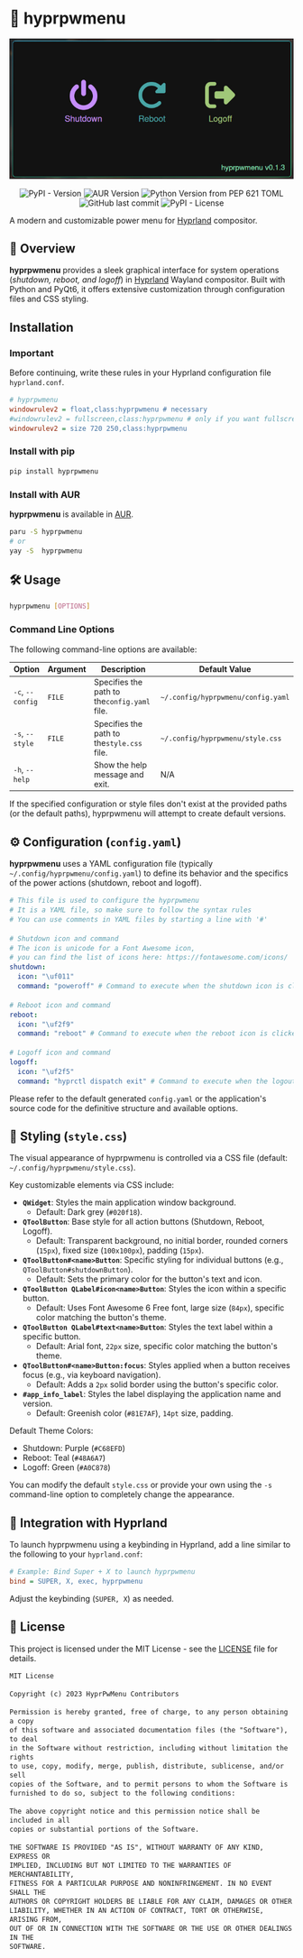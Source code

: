 <!-- markdownlint-disable -->

# 🚀 hyprpwmenu

<p align="center">
  <img src="https://raw.githubusercontent.com/antrax2024/hyprpwmenu/refs/heads/main/src/hyprpwmenu/assets/banner.jpg" alt="hyprpwmenu Logo">
</p>

<div align="center">
  <span>
    <img alt="PyPI - Version" src="https://img.shields.io/pypi/v/hyprpwmenu">
    <img alt="AUR Version" src="https://img.shields.io/aur/version/hyprpwmenu">
    <img alt="Python Version from PEP 621 TOML" src="https://img.shields.io/python/required-version-toml?tomlFilePath=https%3A%2F%2Fraw.githubusercontent.com%2Fantrax2024%2Fhyprpwmenu%2Frefs%2Fheads%2Fmain%2Fpyproject.toml">
    <img alt="GitHub last commit" src="https://img.shields.io/github/last-commit/antrax2024/hyprpwmenu">
    <img alt="PyPI - License" src="https://img.shields.io/pypi/l/hyprpwmenu">
</span>
</div>

A modern and customizable power menu for [Hyprland](https://hyprland.org/https:/) compositor.

## 📖 Overview

**hyprpwmenu** provides a sleek graphical interface for system operations (_shutdown, reboot, and logoff_) in [Hyprland](https://hyprland.org/https:/) Wayland compositor. Built with Python and PyQt6, it offers extensive customization through configuration files and CSS styling.

## Installation

### Important

Before continuing, write these rules in your Hyprland configuration file `hyprland.conf`.

```ini
# hyprpwmenu
windowrulev2 = float,class:hyprpwmenu # necessary
#windowrulev2 = fullscreen,class:hyprpwmenu # only if you want fullscreen
windowrulev2 = size 720 250,class:hyprpwmenu
```

### Install with pip

```bash
pip install hyprpwmenu
```

### Install with AUR

**hyprpwmenu** is available in [AUR](https://aur.archlinux.org/).

```bash
paru -S hyprpwmenu
# or
yay -S  hyprpwmenu
```

## 🛠️ Usage

```bash
hyprpwmenu [OPTIONS]
```

### Command Line Options

The following command-line options are available:

| Option           | Argument | Description                                  | Default Value                      |
| ---------------- | -------- | -------------------------------------------- | ---------------------------------- |
| `-c`, `--config` | `FILE`   | Specifies the path to the`config.yaml` file. | `~/.config/hyprpwmenu/config.yaml` |
| `-s`, `--style`  | `FILE`   | Specifies the path to the`style.css` file.   | `~/.config/hyprpwmenu/style.css`   |
| `-h`, `--help`   |          | Show the help message and exit.              | N/A                                |

If the specified configuration or style files don't exist at the provided paths (or the default paths), hyprpwmenu will attempt to create default versions.

## ⚙️ Configuration (`config.yaml`)

**hyprpwmenu** uses a YAML configuration file (typically `~/.config/hyprpwmenu/config.yaml`) to define its behavior and the specifics of the power actions (shutdown, reboot and logoff).

```yaml
# This file is used to configure the hyprpwmenu
# It is a YAML file, so make sure to follow the syntax rules
# You can use comments in YAML files by starting a line with '#'

# Shutdown icon and command
# The icon is unicode for a Font Awesome icon,
# you can find the list of icons here: https://fontawesome.com/icons/
shutdown:
  icon: "\uf011"
  command: "poweroff" # Command to execute when the shutdown icon is clicked

# Reboot icon and command
reboot:
  icon: "\uf2f9"
  command: "reboot" # Command to execute when the reboot icon is clicked

# Logoff icon and command
logoff:
  icon: "\uf2f5"
  command: "hyprctl dispatch exit" # Command to execute when the logout icon is clicked
```

Please refer to the default generated `config.yaml` or the application's source code for the definitive structure and available options.

## 🎨 Styling (`style.css`)

The visual appearance of hyprpwmenu is controlled via a CSS file (default: `~/.config/hyprpwmenu/style.css`).

Key customizable elements via CSS include:

- **`QWidget`**: Styles the main application window background.
  - Default: Dark grey (`#020f18`).
- **`QToolButton`**: Base style for all action buttons (Shutdown, Reboot, Logoff).
  - Default: Transparent background, no initial border, rounded corners (`15px`), fixed size (`100x100px`), padding (`15px`).
- **`QToolButton#<name>Button`**: Specific styling for individual buttons (e.g., `QToolButton#shutdownButton`).
  - Default: Sets the primary color for the button's text and icon.
- **`QToolButton QLabel#icon<name>Button`**: Styles the icon within a specific button.
  - Default: Uses Font Awesome 6 Free font, large size (`84px`), specific color matching the button's theme.
- **`QToolButton QLabel#text<name>Button`**: Styles the text label within a specific button.
  - Default: Arial font, `22px` size, specific color matching the button's theme.
- **`QToolButton#<name>Button:focus`**: Styles applied when a button receives focus (e.g., via keyboard navigation).
  - Default: Adds a `2px` solid border using the button's specific color.
- **`#app_info_label`**: Styles the label displaying the application name and version.
  - Default: Greenish color (`#81E7AF`), `14pt` size, padding.

Default Theme Colors:

- Shutdown: Purple (`#C68EFD`)
- Reboot: Teal (`#48A6A7`)
- Logoff: Green (`#A0C878`)

You can modify the default `style.css` or provide your own using the `-s` command-line option to completely change the appearance.

## 🔗 Integration with Hyprland

To launch hyprpwmenu using a keybinding in Hyprland, add a line similar to the following to your `hyprland.conf`:

```ini
# Example: Bind Super + X to launch hyprpwmenu
bind = SUPER, X, exec, hyprpwmenu
```

Adjust the keybinding (`SUPER, X`) as needed.

## 📜 License

This project is licensed under the MIT License - see the [LICENSE](LICENSE) file for details.

```
MIT License

Copyright (c) 2023 HyprPwMenu Contributors

Permission is hereby granted, free of charge, to any person obtaining a copy
of this software and associated documentation files (the "Software"), to deal
in the Software without restriction, including without limitation the rights
to use, copy, modify, merge, publish, distribute, sublicense, and/or sell
copies of the Software, and to permit persons to whom the Software is
furnished to do so, subject to the following conditions:

The above copyright notice and this permission notice shall be included in all
copies or substantial portions of the Software.

THE SOFTWARE IS PROVIDED "AS IS", WITHOUT WARRANTY OF ANY KIND, EXPRESS OR
IMPLIED, INCLUDING BUT NOT LIMITED TO THE WARRANTIES OF MERCHANTABILITY,
FITNESS FOR A PARTICULAR PURPOSE AND NONINFRINGEMENT. IN NO EVENT SHALL THE
AUTHORS OR COPYRIGHT HOLDERS BE LIABLE FOR ANY CLAIM, DAMAGES OR OTHER
LIABILITY, WHETHER IN AN ACTION OF CONTRACT, TORT OR OTHERWISE, ARISING FROM,
OUT OF OR IN CONNECTION WITH THE SOFTWARE OR THE USE OR OTHER DEALINGS IN THE
SOFTWARE.
```
